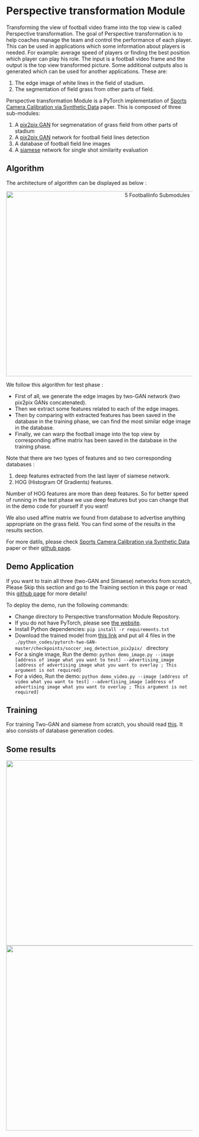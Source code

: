 # Perspective transformation Module 

Transforming the view of football video frame into the top view is called Perspective transformation. The goal of Perspective transformation is to help coaches manage the team and control the performance of each player. This can be used in applications which some information about players is needed. For example: average speed of players or finding the best position which player can play his role. The input is a football video frame and the output is the top view transformed picture.
Some additional outputs also is generated which can be used for another applications. These are:
1.  The edge image of white lines in the field of stadium.
2.  The segmentation of field grass from other parts of field.

Perspective transformation Module  is a PyTorch implementation of  [Sports Camera Calibration via Synthetic Data](https://arxiv.org/abs/1810.10658) paper.
This is composed of three sub-modules:

1. A [pix2pix GAN](https://arxiv.org/abs/1611.07004) for segmenatation of grass field from other parts of stadium
2. A [pix2pix GAN](https://arxiv.org/abs/1611.07004) network for football field lines detection
3. A database of football field line images 
4. A [siamese](https://arxiv.org/pdf/1911.07702) network for single shot similarity evaluation  


## Algorithm
The architecture of algorithm can be displayed as below :

<div align="center">
<img align="center" src="./images/Capture.JPG" alt="5 Footballinfo Submodules" width = 800px height = 500px>
</div>

We follow this algorithm for test phase :
- First of all, we generate the edge images by two-GAN network (two pix2pix GANs concatenated).
- Then we extract some features related to each of the edge images. 
- Then by comparing with extracted features has been saved in the database in the training phase, we can find the most similar edge image in  the database.
- Finally, we can warp the football image into the top view by corresponding affine matrix has been saved in the database in the training phase.

Note that there are two types of features and so two corresponding databases :
1. deep features extracted from the last layer of siamese network.
2. HOG (Histogram Of Gradients) features.  

Number of HOG features are more than deep features. So for better speed of running in the test phase we use deep features but you can  change that in the demo code for yourself if you want!   

We also used affine matrix we found from database to advertise anything appropriate on the grass field.
You can find some of the results in the results section.


For more datils, please check [Sports Camera Calibration via Synthetic Data](https://arxiv.org/abs/1810.10658) paper
or their [github page](https://github.com/lood339/SCCvSD).

## Demo Application
If you want to train all three (two-GAN and Simaese) networks from scratch, Please Skip this section and go to the Training section in this page or read this [github page](https://github.com/lood339/SCCvSD) for more details!

To deploy the demo, run the following commands:
- Change directory to  Perspective transformation Module Repository.
- If you do not have PyTorch, please see [the website](http://pytorch.org).
- Install Python dependencies: `pip install -r requirements.txt`
- Download the trained model from [this link](https://drive.google.com/uc?export=download&id=15eBQRfiQgb-h2RK5hki0NJu10O7uXAz3) and put all 4 files in the `./python_codes/pytorch-two-GAN-master/checkpoints/soccer_seg_detection_pix2pix/ ` directory
- For a single image, Run the demo: `python demo_image.py --image [address of image what you want to test] --advertising_image [address of advertising image what you want to overlay ; This argument is not required] `
- For a video, Run the demo: `python demo_video.py --image [address of video what you want to test] --advertising_image [address of advertising image what you want to overlay ; This argument is not required]`

## Training

For training Two-GAN and siamese from scratch, you should read [this](https://github.com/lood339/SCCvSD). 
It also consists of database generation codes.


## Some results

<div align="center">
<img align="center" src="./images/results_1.png"  width = 640px height = 500px>
</div>


<div align="center">
<img align="center" src="./images/results_2.png" width = 640px height = 500px>
</div>
 

